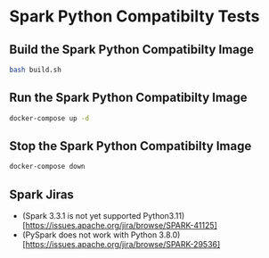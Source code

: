 # Spark Python Compatibilty Tests

## Build the Spark Python Compatibilty Image

```sh
bash build.sh
```

## Run the Spark Python Compatibilty Image

```sh
docker-compose up -d
```

## Stop the Spark Python Compatibilty Image

```sh
docker-compose down
```

## Spark Jiras

* (Spark 3.3.1 is not yet supported Python3.11)[https://issues.apache.org/jira/browse/SPARK-41125]
* (PySpark does not work with Python 3.8.0)[https://issues.apache.org/jira/browse/SPARK-29536]